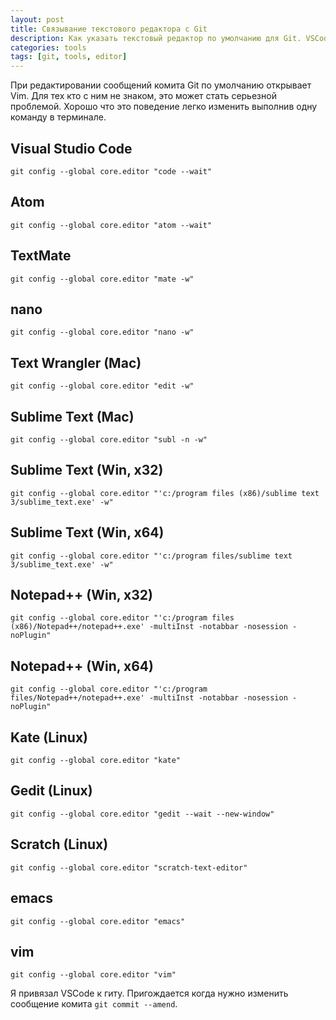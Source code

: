 ```yaml
---
layout: post
title: Связывание текстового редактора с Git
description: Как указать текстовый редактор по умолчанию для Git. VSCode, Atom, TextMate, Nano, Sublime Text и другие.
categories: tools
tags: [git, tools, editor]
---
```


При редактировании сообщений комита Git по умолчанию открывает Vim. Для тех кто с ним не знаком, это может стать серьезной проблемой. Хорошо что это поведение легко изменить выполнив одну команду в терминале.

## Visual Studio Code
```
git config --global core.editor "code --wait"
```

## Atom
```
git config --global core.editor "atom --wait"
```

## TextMate
```
git config --global core.editor "mate -w"
```

## nano
```
git config --global core.editor "nano -w"
```

## Text Wrangler (Mac)
```
git config --global core.editor "edit -w"
```

## Sublime Text (Mac)
```
git config --global core.editor "subl -n -w"
```

## Sublime Text (Win, x32)
```
git config --global core.editor "'c:/program files (x86)/sublime text 3/sublime_text.exe' -w"
```

## Sublime Text (Win, x64)
```
git config --global core.editor "'c:/program files/sublime text 3/sublime_text.exe' -w"
```

## Notepad++ (Win, x32)
```
git config --global core.editor "'c:/program files (x86)/Notepad++/notepad++.exe' -multiInst -notabbar -nosession -noPlugin"
```

## Notepad++ (Win, x64)
```
git config --global core.editor "'c:/program files/Notepad++/notepad++.exe' -multiInst -notabbar -nosession -noPlugin"
```

## Kate (Linux)
```
git config --global core.editor "kate"
```

## Gedit (Linux)
```
git config --global core.editor "gedit --wait --new-window"
```

## Scratch (Linux)
```
git config --global core.editor "scratch-text-editor"
```

## emacs
```
git config --global core.editor "emacs"
```

## vim
```
git config --global core.editor "vim"
```


Я привязал VSCode к гиту. Пригождается когда нужно изменить сообщение комита `git commit --amend`.

